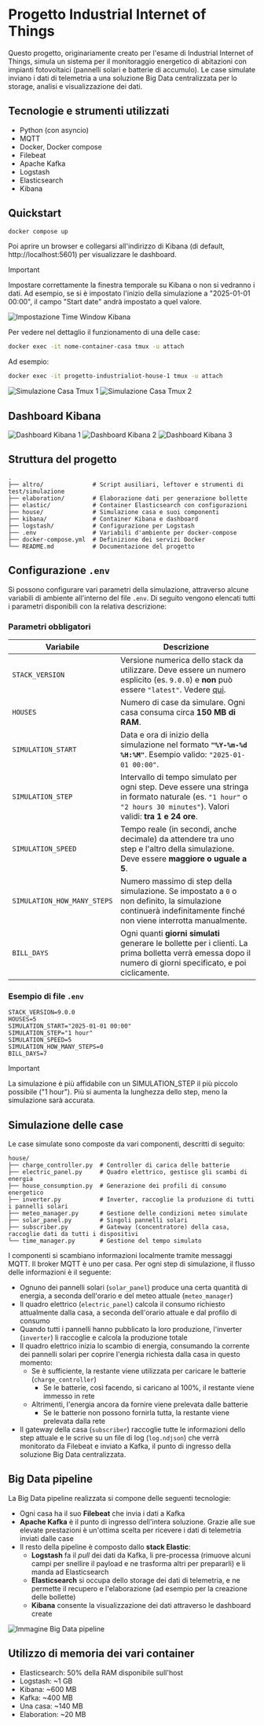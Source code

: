# Progetto Industrial Internet of Things
Questo progetto, originariamente creato per l'esame di Industrial Internet of Things, simula un sistema per il monitoraggio energetico di abitazioni con impianti fotovoltaici (pannelli solari e batterie di accumulo). Le case simulate inviano i dati di telemetria a una soluzione Big Data centralizzata per lo storage, analisi e visualizzazione dei dati.

## Tecnologie e strumenti utilizzati
- Python (con asyncio)
- MQTT
- Docker, Docker compose
- Filebeat
- Apache Kafka
- Logstash
- Elasticsearch
- Kibana

## Quickstart
```bash
docker compose up
```
Poi aprire un browser e collegarsi all'indirizzo di Kibana (di default, http://localhost:5601) per visualizzare le dashboard.
> [!IMPORTANT]  
> Impostare correttamente la finestra temporale su Kibana o non si vedranno i dati. Ad esempio, se si è impostato l'inizio della simulazione a "2025-01-01 00:00", il campo "Start date" andrà impostato a quel valore.
>
> ![Impostazione Time Window Kibana](images/kibana-time-window.png "Time Window Kibana")


Per vedere nel dettaglio il funzionamento di una delle case:
```bash
docker exec -it nome-container-casa tmux -u attach
```
Ad esempio:
```bash
docker exec -it progetto-industrialiot-house-1 tmux -u attach
```
![Simulazione Casa Tmux 1](images/house-tmux-1.png "Casa Tmux 1")
![Simulazione Casa Tmux 2](images/house-tmux-2.png "Casa Tmux 2")


## Dashboard Kibana
![Dashboard Kibana 1](images/kibana-dashboard-1.png "Dashboard 1")
![Dashboard Kibana 2](images/kibana-dashboard-2.png "Dashboard 2")
![Dashboard Kibana 3](images/kibana-dashboard-3.png "Dashboard 3")


## Struttura del progetto
```
.
├── altro/              # Script ausiliari, leftover e strumenti di test/simulazione
├── elaboration/        # Elaborazione dati per generazione bollette
├── elastic/            # Container Elasticsearch con configurazioni
├── house/              # Simulazione casa e suoi componenti
├── kibana/             # Container Kibana e dashboard
├── logstash/           # Configurazione per Logstash
├── .env                # Variabili d'ambiente per docker-compose
├── docker-compose.yml  # Definizione dei servizi Docker
└── README.md           # Documentazione del progetto
```

## Configurazione `.env`
Si possono configurare vari parametri della simulazione, attraverso alcune variabili di ambiente all'interno del file `.env`. Di seguito vengono elencati tutti i parametri disponibili con la relativa descrizione:

### Parametri obbligatori

| Variabile | Descrizione |
|-----------|-------------|
| `STACK_VERSION` | Versione numerica dello stack da utilizzare. Deve essere un numero esplicito (es. `9.0.0`) e **non** può essere `"latest"`. Vedere [qui](https://hub.docker.com/_/elasticsearch). |
| `HOUSES` | Numero di case da simulare. Ogni casa consuma circa **150 MB di RAM**. |
| `SIMULATION_START` | Data e ora di inizio della simulazione nel formato **`"%Y-%m-%d %H:%M"`**. Esempio valido: `"2025-01-01 00:00"`. |
| `SIMULATION_STEP` | Intervallo di tempo simulato per ogni step. Deve essere una stringa in formato naturale (es. `"1 hour"` o `"2 hours 30 minutes"`). Valori validi: **tra 1 e 24 ore**. |
| `SIMULATION_SPEED` | Tempo reale (in secondi, anche decimale) da attendere tra uno step e l'altro della simulazione. Deve essere **maggiore o uguale a 5**. |
| `SIMULATION_HOW_MANY_STEPS` | Numero massimo di step della simulazione. Se impostato a `0` o non definito, la simulazione continuerà indefinitamente finché non viene interrotta manualmente. |
| `BILL_DAYS` | Ogni quanti **giorni simulati** generare le bollette per i clienti. La prima bolletta verrà emessa dopo il numero di giorni specificato, e poi ciclicamente. |

### Esempio di file `.env`

```env
STACK_VERSION=9.0.0
HOUSES=5
SIMULATION_START="2025-01-01 00:00"
SIMULATION_STEP="1 hour"
SIMULATION_SPEED=5
SIMULATION_HOW_MANY_STEPS=0
BILL_DAYS=7
```
> [!IMPORTANT]  
> La simulazione è più affidabile con un SIMULATION_STEP il più piccolo possibile ("1 hour"). Più si aumenta la lunghezza dello step, meno la simulazione sarà accurata.


## Simulazione delle case
Le case simulate sono composte da vari componenti, descritti di seguito:
```
house/
├── charge_controller.py  # Controller di carica delle batterie
├── electric_panel.py     # Quadro elettrico, gestisce gli scambi di energia
├── house_consumption.py  # Generazione dei profili di consumo energetico
├── inverter.py           # Inverter, raccoglie la produzione di tutti i pannelli solari
├── meteo_manager.py      # Gestione delle condizioni meteo simulate
├── solar_panel.py        # Singoli pannelli solari
├── subscriber.py         # Gateway (concentratore) della casa, raccoglie dati da tutti i dispositivi
└── time_manager.py       # Gestione del tempo simulato
```

I componenti si scambiano informazioni localmente tramite messaggi MQTT. Il broker MQTT è uno per casa.
Per ogni step di simulazione, il flusso delle informazioni è il seguente:
- Ognuno dei pannelli solari (`solar_panel`) produce una certa quantità di energia, a seconda dell'orario e del meteo attuale (`meteo_manager`)
- Il quadro elettrico (`electric_panel`) calcola il consumo richiesto attualmente dalla casa, a seconda dell'orario attuale e dal profilo di consumo
- Quando tutti i pannelli hanno pubblicato la loro produzione, l'inverter (`inverter`) li raccoglie e calcola la produzione totale
- Il quadro elettrico inizia lo scambio di energia, consumando la corrente dei pannelli solari per coprire l'energia richiesta dalla casa in questo momento:
    - Se è sufficiente, la restante viene utilizzata per caricare le batterie (`charge_controller`)
        - Se le batterie, così facendo, si caricano al 100%, il restante viene immesso in rete
    - Altrimenti, l'energia ancora da fornire viene prelevata dalle batterie
        - Se le batterie non possono fornirla tutta, la restante viene prelevata dalla rete
- Il gateway della casa (`subscriber`) raccoglie tutte le informazioni dello step attuale e le scrive su un file di log (`log.ndjson`) che verrà monitorato da Filebeat e inviato a Kafka, il punto di ingresso della soluzione Big Data centralizzata.


## Big Data pipeline
La Big Data pipeline realizzata si compone delle seguenti tecnologie:
- Ogni casa ha il suo **Filebeat** che invia i dati a Kafka
- **Apache Kafka** è il punto di ingresso dell'intera soluzione. Grazie alle sue elevate prestazioni è un'ottima scelta per ricevere i dati di telemetria inviati dalle case
- Il resto della pipeline è composto dallo **stack Elastic**:
    - **Logstash** fa il *pull* dei dati da Kafka, li pre-processa (rimuove alcuni campi per snellire il payload e ne trasforma altri per prepararli) e li manda ad Elasticsearch
    - **Elasticsearch** si occupa dello storage dei dati di telemetria, e ne permette il recupero e l'elaborazione (ad esempio per la creazione delle bollette)
    - **Kibana** consente la visualizzazione dei dati attraverso le dashboard create

![Immagine Big Data pipeline](images/big-data-pipeline.png "Big Data pipeline")


## Utilizzo di memoria dei vari container
- Elasticsearch: 50% della RAM disponibile sull'host
- Logstash: ~1 GB
- Kibana: ~600 MB
- Kafka: ~400 MB
- Una casa: ~140 MB
- Elaboration: ~20 MB

<!--
> [!NOTE]  
> Highlights information that users should take into account, even when skimming.

> [!TIP]
> Optional information to help a user be more successful.

> [!IMPORTANT]  
> Crucial information necessary for users to succeed.

> [!WARNING]  
> Critical content demanding immediate user attention due to potential risks.

> [!CAUTION]
> Negative potential consequences of an action.
-->